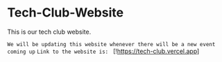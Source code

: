 # Tech-Club-Website
This is our tech club website.

``We will be updating this website whenever there will be a new event coming up``
```Link to the website is: ```
[!https://tech-club.vercel.app]
